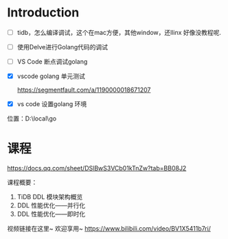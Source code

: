 # Introduction





- [ ] tidb，怎么编译调试，这个在mac方便，其他window，还llinx  好像没教程呢.
- [ ] 使用Delve进行Golang代码的调试

- [ ]  VS Code 断点调试golang

- [x] vscode golang 单元测试

  https://segmentfault.com/a/1190000018671207

- [x]  vs code 设置golang 环境

位置：D:\local\go





# 课程



https://docs.qq.com/sheet/DSlBwS3VCb01kTnZw?tab=BB08J2



课程概要：
1. TiDB DDL 模块架构概览
2. DDL 性能优化——并行化
3. DDL 性能优化——即时化

视频链接在这里~ 欢迎享用~
https://www.bilibili.com/video/BV1X5411b7ri/